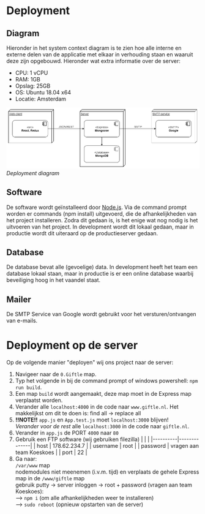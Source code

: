 # Deployment

## Diagram
Hieronder in het system context diagram is te zien hoe alle interne en externe delen van de applicatie met elkaar in verhouding staan en waaruit deze zijn opgebouwd. Hieronder wat extra informatie over de server:

- CPU: 1 vCPU
- RAM: 1GB
- Opslag: 25GB
- OS: Ubuntu 18.04 x64
- Locatie: Amsterdam

![system_context_diagram](assets/deployment/deployment_diagram.png "System Context diagram")\
*Deployment diagram*

## Software

De software wordt geïnstalleerd door [Node.js](https://nodejs.org/en/). Via de command prompt worden er commands (npm install) uitgevoerd, die de afhankelijkheden van het project installeren. Zodra dit gedaan is, is het enige wat nog nodig is het uitvoeren van het project. In development wordt dit lokaal gedaan, maar in productie wordt dit uiteraard op de productieserver gedaan.

## Database

De database bevat alle (gevoelige) data. In development heeft het team een database lokaal staan, maar in productie is er een online database waarbij beveiliging hoog in het vaandel staat.

## Mailer

De SMTP Service van Google wordt gebruikt voor het versturen/ontvangen van e-mails.

# Deployment op de server
Op de volgende manier "deployen" wij ons project naar de server:

1. Navigeer naar de ```0.Giftle``` map.
2. Typ het volgende in bij de command prompt of windows powershell: ```npm run build```.
3. Een map ```build``` wordt aangemaakt, deze map moet in de Express map verplaatst worden.
4. Verander alle ```localhost:4000``` in de code naar ```www.giftle.nl```. Het makkelijkst om dit te doen is: find all -> replace all
5. **!!NOTE!!** ```app.js``` en ```App.test.js``` moet ```localhost:3000``` blijven! \
*Verander voor de rest* alle ```localhost:3000``` in de code naar ```giftle.nl```.
6. Verander in ```app.js``` de PORT ```4000``` naar ```80```
7. Gebruik een FTP software (wij gebruiken filezilla)
   |          |              |
   |----------|--------------|
   | host     | 178.62.234.7 |
   | username | root         |
   | password | vragen aan team Koeskoes |
   | port     | 22           |
8. Ga naar: \
            ```/var/www``` map \
            nodemodules niet meenemen (i.v.m. tijd) en verplaats de gehele Express map in de ```/www/giftle``` map \
            gebruik putty -> server inloggen -> root + password (vragen aan team Koeskoes): \
            --> ```npm i``` (om alle afhankelijkheden weer te installeren) \
            --> ```sudo reboot``` (opnieuw opstarten van de server)
